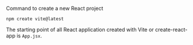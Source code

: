 Command to create a new React project
```
npm create vite@latest
```

The starting point of all React application created with Vite or create-react-app is `App.jsx`. 